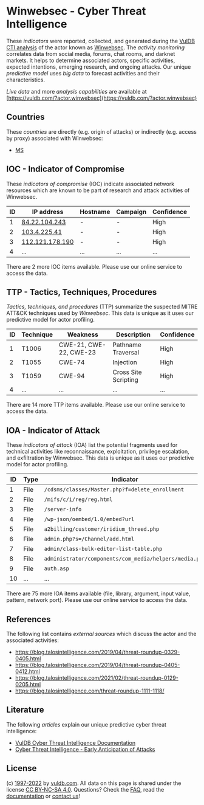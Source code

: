 # Winwebsec - Cyber Threat Intelligence

These _indicators_ were reported, collected, and generated during the [VulDB CTI analysis](https://vuldb.com/?kb.cti) of the actor known as [Winwebsec](https://vuldb.com/?actor.winwebsec). The _activity monitoring_ correlates data from social media, forums, chat rooms, and darknet markets. It helps to determine associated actors, specific activities, expected intentions, emerging research, and ongoing attacks. Our unique _predictive model_ uses _big data_ to forecast activities and their characteristics.

_Live data_ and more _analysis capabilities_ are available at [https://vuldb.com/?actor.winwebsec](https://vuldb.com/?actor.winwebsec)

## Countries

These _countries_ are directly (e.g. origin of attacks) or indirectly (e.g. access by proxy) associated with Winwebsec:

* [MS](https://vuldb.com/?country.ms)

## IOC - Indicator of Compromise

These _indicators of compromise_ (IOC) indicate associated network resources which are known to be part of research and attack activities of Winwebsec.

ID | IP address | Hostname | Campaign | Confidence
-- | ---------- | -------- | -------- | ----------
1 | [84.22.104.243](https://vuldb.com/?ip.84.22.104.243) | - | - | High
2 | [103.4.225.41](https://vuldb.com/?ip.103.4.225.41) | - | - | High
3 | [112.121.178.190](https://vuldb.com/?ip.112.121.178.190) | - | - | High
4 | ... | ... | ... | ...

There are 2 more IOC items available. Please use our online service to access the data.

## TTP - Tactics, Techniques, Procedures

_Tactics, techniques, and procedures_ (TTP) summarize the suspected MITRE ATT&CK techniques used by _Winwebsec_. This data is unique as it uses our predictive model for actor profiling.

ID | Technique | Weakness | Description | Confidence
-- | --------- | -------- | ----------- | ----------
1 | T1006 | CWE-21, CWE-22, CWE-23 | Pathname Traversal | High
2 | T1055 | CWE-74 | Injection | High
3 | T1059 | CWE-94 | Cross Site Scripting | High
4 | ... | ... | ... | ...

There are 14 more TTP items available. Please use our online service to access the data.

## IOA - Indicator of Attack

These _indicators of attack_ (IOA) list the potential fragments used for technical activities like reconnaissance, exploitation, privilege escalation, and exfiltration by Winwebsec. This data is unique as it uses our predictive model for actor profiling.

ID | Type | Indicator | Confidence
-- | ---- | --------- | ----------
1 | File | `/cdsms/classes/Master.php?f=delete_enrollment` | High
2 | File | `/mifs/c/i/reg/reg.html` | High
3 | File | `/server-info` | Medium
4 | File | `/wp-json/oembed/1.0/embed?url` | High
5 | File | `a2billing/customer/iridium_threed.php` | High
6 | File | `admin.php?s=/Channel/add.html` | High
7 | File | `admin/class-bulk-editor-list-table.php` | High
8 | File | `administrator/components/com_media/helpers/media.php` | High
9 | File | `auth.asp` | Medium
10 | ... | ... | ...

There are 75 more IOA items available (file, library, argument, input value, pattern, network port). Please use our online service to access the data.

## References

The following list contains _external sources_ which discuss the actor and the associated activities:

* https://blog.talosintelligence.com/2019/04/threat-roundup-0329-0405.html
* https://blog.talosintelligence.com/2019/04/threat-roundup-0405-0412.html
* https://blog.talosintelligence.com/2021/02/threat-roundup-0129-0205.html
* https://blog.talosintelligence.com/threat-roundup-1111-1118/

## Literature

The following _articles_ explain our unique predictive cyber threat intelligence:

* [VulDB Cyber Threat Intelligence Documentation](https://vuldb.com/?kb.cti)
* [Cyber Threat Intelligence - Early Anticipation of Attacks](https://www.scip.ch/en/?labs.20201022)

## License

(c) [1997-2022](https://vuldb.com/?kb.changelog) by [vuldb.com](https://vuldb.com/?kb.about). All data on this page is shared under the license [CC BY-NC-SA 4.0](https://creativecommons.org/licenses/by-nc-sa/4.0/). Questions? Check the [FAQ](https://vuldb.com/?kb.faq), read the [documentation](https://vuldb.com/?kb) or [contact us](https://vuldb.com/?contact)!
